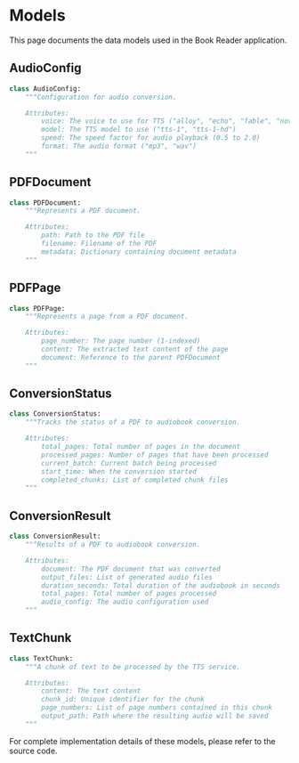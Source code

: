 # Models

This page documents the data models used in the Book Reader application.

## AudioConfig

```python
class AudioConfig:
    """Configuration for audio conversion.

    Attributes:
        voice: The voice to use for TTS ("alloy", "echo", "fable", "nova", "onyx", "shimmer")
        model: The TTS model to use ("tts-1", "tts-1-hd")
        speed: The speed factor for audio playback (0.5 to 2.0)
        format: The audio format ("mp3", "wav")
    """
```

## PDFDocument

```python
class PDFDocument:
    """Represents a PDF document.

    Attributes:
        path: Path to the PDF file
        filename: Filename of the PDF
        metadata: Dictionary containing document metadata
    """
```

## PDFPage

```python
class PDFPage:
    """Represents a page from a PDF document.

    Attributes:
        page_number: The page number (1-indexed)
        content: The extracted text content of the page
        document: Reference to the parent PDFDocument
    """
```

## ConversionStatus

```python
class ConversionStatus:
    """Tracks the status of a PDF to audiobook conversion.

    Attributes:
        total_pages: Total number of pages in the document
        processed_pages: Number of pages that have been processed
        current_batch: Current batch being processed
        start_time: When the conversion started
        completed_chunks: List of completed chunk files
    """
```

## ConversionResult

```python
class ConversionResult:
    """Results of a PDF to audiobook conversion.

    Attributes:
        document: The PDF document that was converted
        output_files: List of generated audio files
        duration_seconds: Total duration of the audiobook in seconds
        total_pages: Total number of pages processed
        audio_config: The audio configuration used
    """
```

## TextChunk

```python
class TextChunk:
    """A chunk of text to be processed by the TTS service.

    Attributes:
        content: The text content
        chunk_id: Unique identifier for the chunk
        page_numbers: List of page numbers contained in this chunk
        output_path: Path where the resulting audio will be saved
    """
```

For complete implementation details of these models, please refer to the source code.
